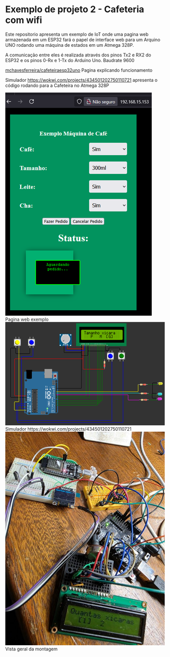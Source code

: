 # Exemplo de projeto 2 - Cafeteria com wifi


Este repositorio apresenta um exemplo de IoT onde uma pagina web armazenada em um ESP32 fará o papel de interface web para um Arquino UNO rodando uma máquina de estados em um Atmega 328P.

A comunicação entre eles é realizada através dos pinos Tx2 e RX2 do ESP32 e os pinos 0-Rx e 1-Tx do Arduino Uno. Baudrate 9600

[mchavesferreira/cafeteiraesp32uno](http://monitor.rpiot.com.br/aula/cafeteiraesp32uno/)  Pagina explicando funcionamento


Simulador https://wokwi.com/projects/434501202750110721   apresenta o código rodando para a Cafeteira no Atmega 328P

<img src=paginaweb.png>
<BR> Pagina web exemplo


<img src=simulador.png>
<br> Simulador https://wokwi.com/projects/434501202750110721


<img src=circuito.jpg>
Vista geral da montagem

